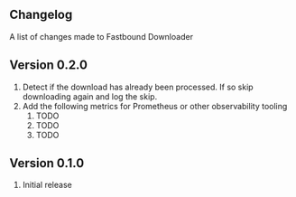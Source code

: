 Changelog
---------
A list of changes made to Fastbound Downloader

Version 0.2.0
-------------

1. Detect if the download has already been processed. If so skip downloading again and log the skip.
2. Add the following metrics for Prometheus or other observability tooling
    1. TODO
    2. TODO
    3. TODO

Version 0.1.0
-------------

1. Initial release
